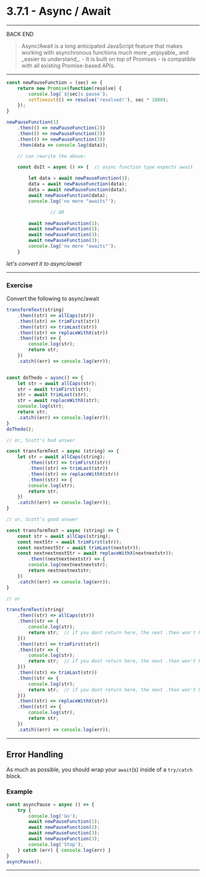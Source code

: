 # 3.7.1 - Async / Await

---

BACK END

<blockquote>
    Async/Await is a long anticipated JavaScript feature that makes working with asynchronous functions much more _enjoyable_ and _easier to understand_.
    - It is built on top of Promises
    - is compatible with all existing Promise-based APIs.
</blockquote>

---

```js
const newPauseFunction = (sec) => {
    return new Promise(function(resolve) {
        console.log(`${sec}s pause`);
        setTimeout(() => resolve('resolved!'), sec * 1000);
    });
}

newPauseFunction(1)
    .then(() => newPauseFunction(2))
    .then(() => newPauseFunction(3))
    .then(() => newPauseFunction(3))
    .then(data => console.log(data));

    // can rewrite the above:

    const doIt = async () => {  // async function type expects await   inside it

        let data = await newPauseFunction(1);
        data = await newPauseFunction(data);
        data = await newPauseFunction(data);
        await newPauseFunction(data);
        console.log('no more "awaits"');

                // OR

        await newPauseFunction(1);
        await newPauseFunction(2);
        await newPauseFunction(3);
        await newPauseFunction(3);
        console.log('no more "awaits"');
    }
```

_let's convert it to async/await_

---

### Exercise

Convert the following to async/await

```js
transformText(string)
    .then((str) => allCaps(str))
    .then((str) => trimFirst(str))
    .then((str) => trimLast(str))
    .then((str) => replaceWithX(str))
    .then((str) => {
        console.log(str);
        return str;
    })
    .catch((err) => console.log(err));


const doThedo = aysnc() => {
    let str = await allCaps(str);
    str = await trimFirst(str);
    str = await trimLast(str);
    str = await replaceWithX(str);
    console.log(str);
    return str;
    .catch((err) => console.log(err));
}
doThedo();

// or, Scott's bad answer

const transformText = async (string) => {
    let str = await allCaps(string);
        .then((str) => trimFirst(str))
        .then((str) => trimLast(str))
        .then((str) => replaceWithX(str))
        .then((str) => {
        console.log(str);
        return str;
    })
    .catch((err) => console.log(err));
}

// or, Scott's good answer

const transformText = async (string) => {
    const str = await allCaps(string);
    const nextStr = await trimFirst(str));
    const nextnextStr = await trimLast(nextstr));
    const nextnextnextStr = await replaceWithX(nextnextstr));
        .then((nextnextnextstr) => {
        console.log(nextnextnextstr);
        return nextnextnextstr;
    })
    .catch((err) => console.log(err));
}

// or

transformText(string)
    .then((str) => allCaps(str))
    .then((str => {
        console.log(str);
        return str;  // if you dont return here, the next .then won't have any data to use
    }))
    .then((str) => trimFirst(str))
    .then((str => {
        console.log(str);
        return str;  // if you dont return here, the next .then won't have any data to use
    }))
    .then((str) => trimLast(str))
    .then((str => {
        console.log(str);
        return str;  // if you dont return here, the next .then won't have any data to use
    }))
    .then((str) => replaceWithX(str))
    .then((str) => {
        console.log(str);
        return str;
    })
    .catch((err) => console.log(err));
```

---

## Error Handling

As much as possible, you should wrap your `await`(s) inside of a `try/catch` block.

### Example

```js
const asyncPause = async () => {
    try {
        console.log('Go');
        await newPauseFunction(1);
        await newPauseFunction(2);
        await newPauseFunction(3);
        await newPauseFunction(3);
        console.log('Stop');
    } catch (err) { console.log(err) }
}
asyncPause();
```

---
